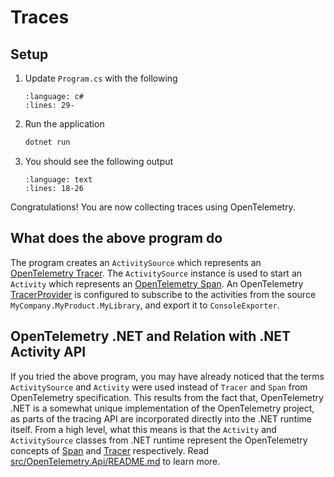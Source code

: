 # Traces

## Setup

1. Update `Program.cs` with the following

    ```{literalinclude} ../../trace/getting-started/Program.cs
    :language: c#
    :lines: 29-
    ```

1. Run the application

    ```sh
    dotnet run
    ```

1. You should see the following output

    ```{literalinclude} ../../trace/getting-started/Program.cs
    :language: text
    :lines: 18-26
    ```

Congratulations! You are now collecting traces using OpenTelemetry.

## What does the above program do

The program creates an `ActivitySource` which represents an
[OpenTelemetry Tracer](https://github.com/open-telemetry/opentelemetry-specification/blob/main/specification/trace/api.md#tracer).
The `ActivitySource` instance is used to start an `Activity` which represents an
[OpenTelemetry Span](https://github.com/open-telemetry/opentelemetry-specification/blob/main/specification/trace/api.md#span).
An OpenTelemetry
[TracerProvider](https://github.com/open-telemetry/opentelemetry-specification/blob/main/specification/trace/api.md#tracerprovider)
is configured to subscribe to the activities from the source
`MyCompany.MyProduct.MyLibrary`, and export it to `ConsoleExporter`.

## OpenTelemetry .NET and Relation with .NET Activity API

<!-- TODO: similar comment is made at bottom of Prerequisites page -->

If you tried the above program, you may have already noticed that the terms
`ActivitySource` and `Activity` were used instead of `Tracer` and `Span` from
OpenTelemetry specification. This results from the fact that,  OpenTelemetry
.NET is a somewhat unique implementation of the OpenTelemetry project, as parts
of the tracing API are incorporated directly into the .NET runtime itself. From
a high level, what this means is that the `Activity` and `ActivitySource`
classes from .NET runtime represent the OpenTelemetry concepts of
[Span](https://github.com/open-telemetry/opentelemetry-specification/blob/main/specification/trace/api.md#span)
and
[Tracer](https://github.com/open-telemetry/opentelemetry-specification/blob/main/specification/trace/api.md#tracer)
respectively. Read
[src/OpenTelemetry.Api/README.md](https://github.com/open-telemetry/opentelemetry-dotnet/blob/main/src/OpenTelemetry.Api/README.md#introduction-to-opentelemetry-net-tracing-api)
to learn more.
